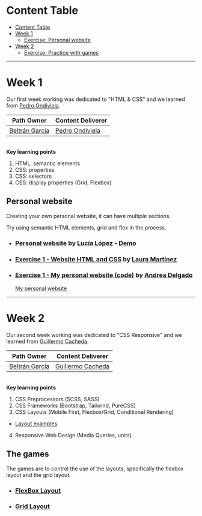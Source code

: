 # Content Table
- [Content Table](#content-table)
- [Week 1](#week-1)
  - [Exercise: Personal website](#personal-website)
- [Week 2](#week-2)
  - [Exercise: Practice with games](#the-games)


----------------------------------------------------------------
# Week 1
Our first week working was dedicated to "HTML & CSS" and we learned from [Pedro Ondiviela](https://github.com/PedroOndh).

| **Path Owner** | **Content Deliverer** | 
| --- | --- | 
| [Beltrán García](https://github.com/tiborux) | [Pedro Ondiviela](https://github.com/PedroOndh)|

\
**Key learning points** <!-- (Do not change this line!!!) -->
1. HTML: semantic elements
2. CSS: properties
3. CSS: selectors
4. CSS: display properties (Grid, Flexbox)

## Personal website
Creating your own personal website, it can have multiple sections.

Try using semantic HTML elements, grid and flex in the process.
- ### [Personal website](https://github.com/zhuzilu/personal-website/) by [Lucía López](https://github.com/zhuzilu) - [Demo](https://zhuzilu.github.io/personal-website/src/index.html)
- ### [Exercise 1 - Website HTML and CSS](https://github.com/lauramargar/EJ1-HTML-CSS.git) by [Laura Martínez](https://github.com/lauramargar)
- ### [Exercise 1 - My personal website (code)](https://github.com/andreadlgdo/andrea-HTMLCSS-week1) by [Andrea Delgado](https://github.com/andreadlgdo) 
  [My personal website](https://andreadlgdo.github.io/andrea-HTMLCSS-week1/src/index.html) 

----------------------------------------------------------------

# Week 2
Our second week working was dedicated to "CSS Responsive" and we learned from [Guillermo Cacheda](https://github.com/CachedaCodes).

| **Path Owner** | **Content Deliverer** | 
| --- | --- | 
| [Beltrán García](https://github.com/tiborux) | [Guillermo Cacheda](https://github.com/CachedaCodes)| 

\
**Key learning points** <!-- (Do not change this line!!!) -->
1. CSS Preprocessors (SCSS, SASS)
2. CSS Frameworks (Bootstrap, Tailwind, PureCSS)
3. CSS Layouts (Mobile First, Flexbox/Grid, Conditional Rendering)
  - [Layout examples](https://codepen.io/collection/kNGVpq?cursor=eyJjb2xsZWN0aW9uX2lkIjoia05HVnBxIiwiY29sbGVjdGlvbl90b2tlbiI6bnVsbCwibGltaXQiOjQsIm1heF9pdGVtcyI6NSwib2Zmc2V0IjowLCJwYWdlIjoxLCJzb3J0X2J5IjoicG9zaXRpb24iLCJzb3J0X29yZGVyIjoiQXNjIn0=)
4. Responsive Web Design (Media Queries, units)

## The games
The games are to control the use of the layouts, specifically the flexbox layout and the grid layout.

- ### [FlexBox Layout](https://flexboxfroggy.com)
- ### [Grid Layout](https://cssgridgarden.com)
